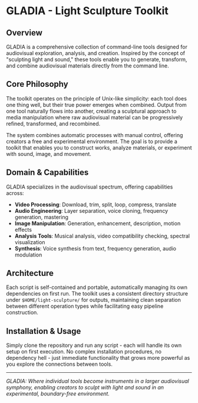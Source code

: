# GLADIA - Light Sculpture Toolkit

## Overview

GLADIA is a comprehensive collection of command-line tools designed for audiovisual exploration, analysis, and creation. Inspired by the concept of "sculpting light and sound," these tools enable you to generate, transform, and combine audiovisual materials directly from the command line.

## Core Philosophy

The toolkit operates on the principle of Unix-like simplicity: each tool does one thing well, but their true power emerges when combined. Output from one tool naturally flows into another, creating a sculptural approach to media manipulation where raw audiovisual material can be progressively refined, transformed, and recombined.

The system combines automatic processes with manual control, offering creators a free and experimental environment. The goal is to provide a toolkit that enables you to construct works, analyze materials, or experiment with sound, image, and movement.

## Domain & Capabilities

GLADIA specializes in the audiovisual spectrum, offering capabilities across:

- **Video Processing**: Download, trim, split, loop, compress, translate
- **Audio Engineering**: Layer separation, voice cloning, frequency generation, mastering
- **Image Manipulation**: Generation, enhancement, description, motion effects
- **Analysis Tools**: Musical analysis, video compatibility checking, spectral visualization
- **Synthesis**: Voice synthesis from text, frequency generation, audio modulation

## Architecture

Each script is self-contained and portable, automatically managing its own dependencies on first run. The toolkit uses a consistent directory structure under `$HOME/light-sculpture/` for outputs, maintaining clean separation between different operation types while facilitating easy pipeline construction.

## Installation & Usage

Simply clone the repository and run any script - each will handle its own setup on first execution. No complex installation procedures, no dependency hell - just immediate functionality that grows more powerful as you explore the connections between tools.

---

*GLADIA: Where individual tools become instruments in a larger audiovisual symphony, enabling creators to sculpt with light and sound in an experimental, boundary-free environment.*
